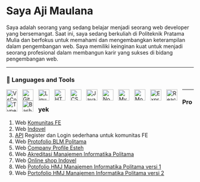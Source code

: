 # Saya Aji Maulana

Saya adalah seorang yang sedang belajar menjadi seorang web developer yang bersemangat. Saat ini, saya sedang berkuliah di Politeknik Pratama Mulia dan berfokus untuk memahami dan mengembangkan keterampilan dalam pengembangan web. Saya memiliki keinginan kuat untuk menjadi seorang profesional dalam membangun karir yang sukses di bidang pengembangan web.

---

### 🧰 Languages and Tools

<img align="left" alt="VsCode" width="30px" style="padding-right:10px;" src="https://cdn.jsdelivr.net/gh/devicons/devicon/icons/vscode/vscode-original.svg" />
<img align="left" alt="Git" width="30px" style="padding-right:10px;" src="https://cdn.jsdelivr.net/gh/devicons/devicon/icons/git/git-original.svg" />
<img align="left" alt="Linux" width="30px" style="padding-right:10px;" src="https://cdn.jsdelivr.net/gh/devicons/devicon/icons/linux/linux-original.svg" />
<img align="left" alt="HTML" width="30px" style="padding-right:10px;" src="https://cdn.jsdelivr.net/gh/devicons/devicon/icons/html5/html5-plain.svg" />
<img align="left" alt="CSS" width="30px" style="padding-right:10px;" src="https://cdn.jsdelivr.net/gh/devicons/devicon/icons/css3/css3-plain.svg" />
<img align="left" alt="JavaScript" width="30px" style="padding-right:10px;" src="https://cdn.jsdelivr.net/gh/devicons/devicon/icons/javascript/javascript-plain.svg" />
<img align="left" alt="NodeJS" width="30px" style="padding-right:10px;" src="https://cdn.jsdelivr.net/gh/devicons/devicon/icons/nodejs/nodejs-original.svg" />
<img align="left" alt="MySQL" width="30px" style="padding-right:10px;" src="https://cdn.jsdelivr.net/gh/devicons/devicon/icons/mysql/mysql-original.svg" />
<img align="left" alt="MongoDB" width="30px" style="padding-right:10px;" src="https://cdn.jsdelivr.net/gh/devicons/devicon/icons/mongodb/mongodb-original.svg" />
<img align="left" alt="Expres" width="30px" style="padding-right:10px;" src="https://cdn.jsdelivr.net/gh/devicons/devicon/icons/express/express-original.svg" />
<img align="left" alt="React" width="30px" style="padding-right:10px;" src="https://cdn.jsdelivr.net/gh/devicons/devicon/icons/react/react-original.svg" />
<img align="left" alt="TypeScript" width="30px" style="padding-right:10px;" src="https://cdn.jsdelivr.net/gh/devicons/devicon/icons/typescript/typescript-plain.svg" />
<img align="left" alt="Bash" width="30px" style="padding-right:10px;" src="https://cdn.jsdelivr.net/gh/devicons/devicon/icons/bash/bash-original.svg" />

---

### Proyek


1. Web [Komunitas FE](https://mancode77.github.io/frontend-dev-portofolio/)
2. Web [Indovel](https://mancode77.github.io/Indovel/)
3. [API](https://api-blind-code.vercel.app/) Register dan Login sederhana untuk komunitas FE
4. Web [Protofolio BLM Politama](https://mancode77.github.io/blm-politama/)
5. Web [Company Profile Esteh](https://mancode77.github.io/esteh/)
6. Web [Akreditasi Manajemen Informatika Politama](https://www.mipolitamaak.my.id/)
7. Web [Online shop Indovel](https://mancode77.github.io/online-shop/)
8. Web [Potofolio HMJ Manajemen Informatika Politama versi 1](https://tamakuz.github.io/hmjmipolitama/)
9. Web [Portofolio HMJ Manajemen Informatika Politama versi 2](https://mancode77.github.io/HMJ-MI-Project/)

